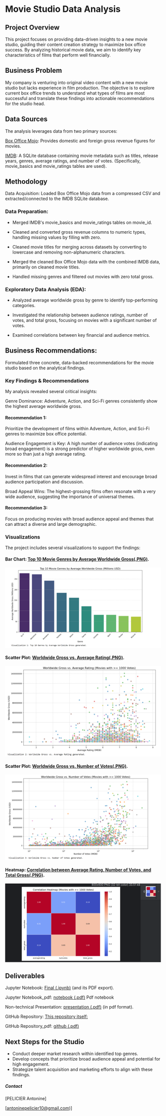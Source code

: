 # Movie Studio Data Analysis
## Project Overview
This project focuses on providing data-driven insights to a new movie studio, guiding their content creation strategy to maximize box office success. By analyzing historical movie data, we aim to identify key characteristics of films that perform well financially.

## Business Problem
My company is venturing into original video content with a new movie studio but lacks experience in film production. The objective is to explore current box office trends to understand what types of films are most successful and translate these findings into actionable recommendations for the studio head.

## Data Sources
The analysis leverages data from two primary sources:

[Box Office Mojo](bom.movie_gross.csv.gz): Provides domestic and foreign gross revenue figures for movies.

[IMDB](im.db.zip): A SQLite database containing movie metadata such as titles, release years, genres, average ratings, and number of votes. (Specifically, movie_basics and movie_ratings tables are used).

## Methodology
Data Acquisition: Loaded Box Office Mojo data from a compressed CSV and extracted/connected to the IMDB SQLite database.

### Data Preparation:

- Merged IMDB's movie_basics and movie_ratings tables on movie_id.

- Cleaned and converted gross revenue columns to numeric types, handling missing values by filling with zero.

- Cleaned movie titles for merging across datasets by converting to lowercase and removing non-alphanumeric characters.

- Merged the cleaned Box Office Mojo data with the combined IMDB data, primarily on cleaned movie titles.

- Handled missing genres and filtered out movies with zero total gross.

### Exploratory Data Analysis (EDA):

- Analyzed average worldwide gross by genre to identify top-performing categories.

- Investigated the relationship between audience ratings, number of votes, and total gross, focusing on movies with a significant number of votes.

- Examined correlations between key financial and audience metrics.

## Business Recommendations: 
Formulated three concrete, data-backed recommendations for the movie studio based on the analytical findings.

### Key Findings & Recommendations
My analysis revealed several critical insights:

Genre Dominance: Adventure, Action, and Sci-Fi genres consistently show the highest average worldwide gross.

#### Recommendation 1: 
Prioritize the development of films within Adventure, Action, and Sci-Fi genres to maximize box office potential.

Audience Engagement is Key: A high number of audience votes (indicating broad engagement) is a strong predictor of higher worldwide gross, even more so than just a high average rating.

#### Recommendation 2: 
Invest in films that can generate widespread interest and encourage broad audience participation and discussion.

Broad Appeal Wins: The highest-grossing films often resonate with a very wide audience, suggesting the importance of universal themes.

#### Recommendation 3: 
Focus on producing movies with broad audience appeal and themes that can attract a diverse and large demographic.

### Visualizations
The project includes several visualizations to support the findings:

#### Bar Chart: [Top 10 Movie Genres by Average Worldwide Gross(.PNG)](WorlwideGrossG_V1.PNG).

![Top 10 movies by average W G bar](https://github.com/apelicier/Phase-2-Project/blob/main/Images/WorlwideGrossG_V1.PNG)

#### Scatter Plot: [Worldwide Gross vs. Average Rating(.PNG)](AverageRating_V2.PNG).

![Average rating scatter](https://github.com/apelicier/Phase-2-Project/blob/main/Images/AverageRating_V2.PNG)

#### Scatter Plot: [Worldwide Gross vs. Number of Votes(.PNG)](NumberOfVotes_V3.PNG).

![Number of votes scatter](https://github.com/apelicier/Phase-2-Project/blob/main/Images/NumberOfVotes_V3.PNG)

#### Heatmap: [Correlation between Average Rating, Number of Votes, and Total Gross(.PNG)](movie1.PNG).

![Correlation heatmap](https://github.com/apelicier/Phase-2-Project/blob/main/Images/movie1.PNG)


## Deliverables
Jupyter Notebook: [Final (.ipynb)](Final.ipynb) (and its PDF export).

Jupyter Notebook_pdf: [notebook (.pdf)](notebook.pdf) Pdf notebook

Non-technical Presentation: [presentation (.pdf)](presentation.pdf) (in pdf format).

GitHub Repository: [This repository itself:](https://github.com/apelicier/Phase-2-Project)

GitHub Repository_pdf: [github (.pdf)](github.pdf)

## Next Steps for the Studio

- Conduct deeper market research within identified top genres.
- Develop concepts that prioritize broad audience appeal and potential for high engagement.
- Strategize talent acquisition and marketing efforts to align with these findings.


##### Contact
[PELICIER Antonine]

[antoninepelicier10@gmail.com)]
